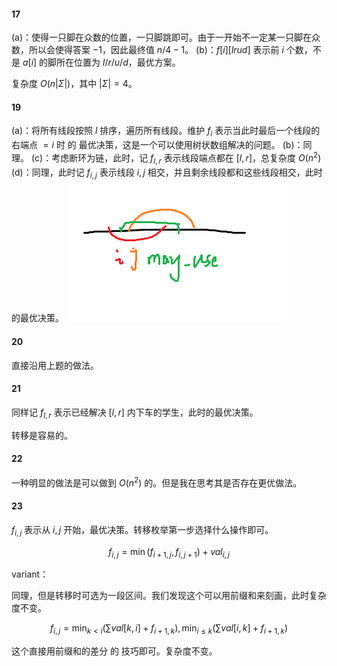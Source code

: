 #### 17

(a)：使得一只脚在众数的位置，一只脚跳即可。由于一开始不一定某一只脚在众数，所以会使得答案 $-1$，因此最终值 $n/4-1$。
(b)：$f[i][lrud]$ 表示前 $i$ 个数，不是 $a[i]$ 的脚所在位置为 $l/r/u/d$，最优方案。

复杂度 $O(n|\Sigma|)$，其中 $|\Sigma|=4$。

#### 19

(a)：将所有线段按照 $l$ 排序，遍历所有线段。维护 $f_i$ 表示当此时最后一个线段的右端点 $=i$ 时 的 最优决策，这是一个可以使用树状数组解决的问题。
(b)：同理。
(c\)：考虑断环为链，此时，记 $f_{l,r}$ 表示线段端点都在 $[l,r]$，总复杂度 $O(n^2)$
(d)：同理，此时记 $f_{i,j}$ 表示线段 $i,j$ 相交，并且剩余线段都和这些线段相交，此时的最优决策。
![输入图片说明](/imgs/2024-07-31/Nz5C7ePQCHITL9Q4.png)

#### 20

直接沿用上题的做法。

#### 21

同样记 $f_{l,r}$ 表示已经解决 $[l,r]$ 内下车的学生，此时的最优决策。

转移是容易的。

#### 22

一种明显的做法是可以做到 $O(n^2)$ 的。但是我在思考其是否存在更优做法。

#### 23

$f_{i,j}$ 表示从 $i,j$ 开始，最优决策。转移枚举第一步选择什么操作即可。

$$
f_{i,j}=\min(f_{i+1,j},f_{i,j+1})+val_{i,j}
$$

variant：

同理，但是转移时可选为一段区间。我们发现这个可以用前缀和来刻画，此时复杂度不变。

$$
f_{i,j}=\min_{k<i}(\sum val[k,i] + f_{i+1,k}),\min_{i\le k}(\sum val[i,k] + f_{i+1,k})
$$

这个直接用前缀和的差分 的 技巧即可。复杂度不变。


<!--stackedit_data:
eyJoaXN0b3J5IjpbOTI3MjM2MDU2LDE4NjY2NTYzMTUsLTExMj
A1NjIyNTgsLTc0MjA5NjI3NiwxOTU4NDQwMjEsNTM0MTE4MTkw
LDY1MjAzMDkzNV19
-->